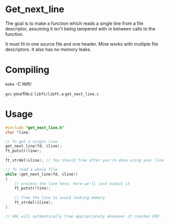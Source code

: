 # Get_next_line

The goal is to make a function which reads a single line from a file descriptor, assuming it isn't being tampered with in between calls to the function.

It must fit in one source file and one header. Mine works with multiple file descriptors. It also has no memory leaks.

# Compiling

`make` -C libft/

`gcc` yourfile.c `libft/libft.a` `get_next_line.c`

# Usage

```c
#include "get_next_line.h"
char *line;

// To get a single line
get_next_line(fd, &line);
ft_putstr(line);
...
ft_strdel(&line); // You should free after you're done using your line

// To read a whole file
while (get_next_line(fd, &line))
{
	// process the line here, here we'll just output it
	ft_putstr(line);
	
	// free the line to avoid leaking memory
	ft_strdel(&line);
}

// GNL will automatically free appropriately whenever it reaches EOF.
```
